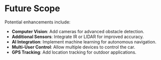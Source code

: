 # Future Scope

Potential enhancements include:
- **Computer Vision**: Add cameras for advanced obstacle detection.
- **Additional Sensors**: Integrate IR or LIDAR for improved accuracy.
- **AI Integration**: Implement machine learning for autonomous navigation.
- **Multi-User Control**: Allow multiple devices to control the car.
- **GPS Tracking**: Add location tracking for outdoor applications.
